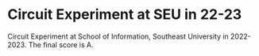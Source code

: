 # Circuit Experiment at SEU in 22-23
Circuit Experiment at School of Information, Southeast University in 2022-2023. The final score is A.
